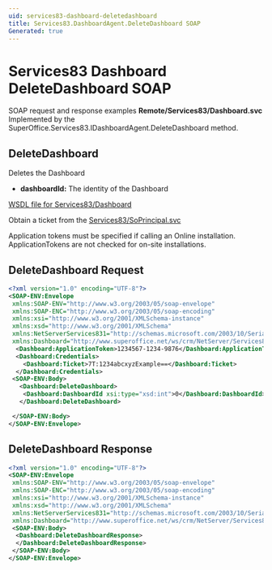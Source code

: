 ```yaml
---
uid: services83-dashboard-deletedashboard
title: Services83.DashboardAgent.DeleteDashboard SOAP
Generated: true
---
```


# Services83 Dashboard DeleteDashboard SOAP

SOAP request and response examples **Remote/Services83/Dashboard.svc**
Implemented by the <see cref="M:SuperOffice.Services83.IDashboardAgent.DeleteDashboard">SuperOffice.Services83.IDashboardAgent.DeleteDashboard</see> method.

## DeleteDashboard

Deletes the Dashboard

* **dashboardId:** The identity of the Dashboard



[WSDL file for Services83/Dashboard](../Services83-Dashboard.md)

Obtain a ticket from the [Services83/SoPrincipal.svc](../SoPrincipal/index.md)

Application tokens must be specified if calling an Online installation. ApplicationTokens are not checked for on-site installations.

## DeleteDashboard Request

```xml
<?xml version="1.0" encoding="UTF-8"?>
<SOAP-ENV:Envelope
 xmlns:SOAP-ENV="http://www.w3.org/2003/05/soap-envelope"
 xmlns:SOAP-ENC="http://www.w3.org/2003/05/soap-encoding"
 xmlns:xsi="http://www.w3.org/2001/XMLSchema-instance"
 xmlns:xsd="http://www.w3.org/2001/XMLSchema"
 xmlns:NetServerServices831="http://schemas.microsoft.com/2003/10/Serialization/"
 xmlns:Dashboard="http://www.superoffice.net/ws/crm/NetServer/Services83">
  <Dashboard:ApplicationToken>1234567-1234-9876</Dashboard:ApplicationToken>
  <Dashboard:Credentials>
    <Dashboard:Ticket>7T:1234abcxyzExample==</Dashboard:Ticket>
  </Dashboard:Credentials>
 <SOAP-ENV:Body>
   <Dashboard:DeleteDashboard>
    <Dashboard:DashboardId xsi:type="xsd:int">0</Dashboard:DashboardId>
   </Dashboard:DeleteDashboard>

 </SOAP-ENV:Body>
</SOAP-ENV:Envelope>

```


## DeleteDashboard Response

```xml
<?xml version="1.0" encoding="UTF-8"?>
<SOAP-ENV:Envelope
 xmlns:SOAP-ENV="http://www.w3.org/2003/05/soap-envelope"
 xmlns:SOAP-ENC="http://www.w3.org/2003/05/soap-encoding"
 xmlns:xsi="http://www.w3.org/2001/XMLSchema-instance"
 xmlns:xsd="http://www.w3.org/2001/XMLSchema"
 xmlns:NetServerServices831="http://schemas.microsoft.com/2003/10/Serialization/"
 xmlns:Dashboard="http://www.superoffice.net/ws/crm/NetServer/Services83">
 <SOAP-ENV:Body>
  <Dashboard:DeleteDashboardResponse>
  </Dashboard:DeleteDashboardResponse>
 </SOAP-ENV:Body>
</SOAP-ENV:Envelope>

```

